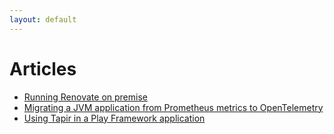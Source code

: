 ```yaml
---
layout: default
---
```


# Articles

- [Running Renovate on premise](./renovate_on_premise.markdown)
- [Migrating a JVM application from Prometheus metrics to OpenTelemetry](./prometheus_to_otel.markdown)
- [Using Tapir in a Play Framework application](./tapir_play.markdown)
